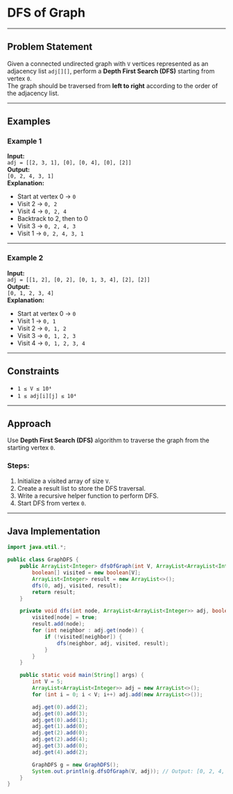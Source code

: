 # DFS of Graph

---

## Problem Statement

Given a connected undirected graph with `V` vertices represented as an adjacency list `adj[][]`, perform a **Depth First Search (DFS)** starting from vertex `0`.  
The graph should be traversed from **left to right** according to the order of the adjacency list.

---

## Examples

### Example 1

**Input:**  
`adj = [[2, 3, 1], [0], [0, 4], [0], [2]]`  
**Output:**  
`[0, 2, 4, 3, 1]`  
**Explanation:**  
- Start at vertex 0 → `0`
- Visit 2 → `0, 2`
- Visit 4 → `0, 2, 4`
- Backtrack to 2, then to 0
- Visit 3 → `0, 2, 4, 3`
- Visit 1 → `0, 2, 4, 3, 1`

---

### Example 2

**Input:**  
`adj = [[1, 2], [0, 2], [0, 1, 3, 4], [2], [2]]`  
**Output:**  
`[0, 1, 2, 3, 4]`  
**Explanation:**  
- Start at vertex 0 → `0`
- Visit 1 → `0, 1`
- Visit 2 → `0, 1, 2`
- Visit 3 → `0, 1, 2, 3`
- Visit 4 → `0, 1, 2, 3, 4`

---

## Constraints

- `1 ≤ V ≤ 10⁴`
- `1 ≤ adj[i][j] ≤ 10⁴`

---

## Approach

Use **Depth First Search (DFS)** algorithm to traverse the graph from the starting vertex `0`.

### Steps:
1. Initialize a visited array of size `V`.
2. Create a result list to store the DFS traversal.
3. Write a recursive helper function to perform DFS.
4. Start DFS from vertex `0`.

---

## Java Implementation

```java
import java.util.*;

public class GraphDFS {
    public ArrayList<Integer> dfsOfGraph(int V, ArrayList<ArrayList<Integer>> adj) {
        boolean[] visited = new boolean[V];
        ArrayList<Integer> result = new ArrayList<>();
        dfs(0, adj, visited, result);
        return result;
    }

    private void dfs(int node, ArrayList<ArrayList<Integer>> adj, boolean[] visited, ArrayList<Integer> result) {
        visited[node] = true;
        result.add(node);
        for (int neighbor : adj.get(node)) {
            if (!visited[neighbor]) {
                dfs(neighbor, adj, visited, result);
            }
        }
    }

    public static void main(String[] args) {
        int V = 5;
        ArrayList<ArrayList<Integer>> adj = new ArrayList<>();
        for (int i = 0; i < V; i++) adj.add(new ArrayList<>());

        adj.get(0).add(2);
        adj.get(0).add(3);
        adj.get(0).add(1);
        adj.get(1).add(0);
        adj.get(2).add(0);
        adj.get(2).add(4);
        adj.get(3).add(0);
        adj.get(4).add(2);

        GraphDFS g = new GraphDFS();
        System.out.println(g.dfsOfGraph(V, adj)); // Output: [0, 2, 4, 3, 1]
    }
}